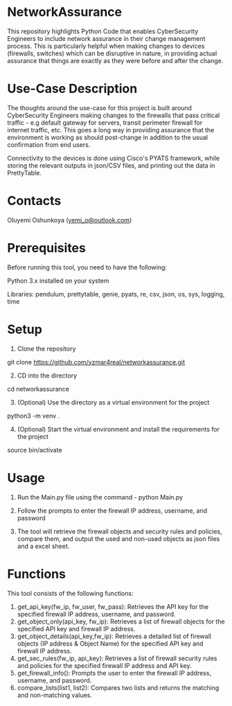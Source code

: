 # NetworkAssurance
This repository highlights Python Code that enables CyberSecurity Engineers to include network assurance in their change management process. This is particularly helpful when making changes to devices (firewalls, switches) which can be disruptive in nature, in providing actual assurance that things are exactly as they were before and after the change. 

# Use-Case Description 

The thoughts around the use-case for this project is built around CyberSecurity Engineers making changes to the firewalls that pass critical traffic - e.g default gateway for servers, transit perimeter firewall for internet traffic, etc. This goes a long way in providing assurance that the environment is working as should post-change in addition to the usual confirmation from end users. 

Connectivity to the devices is done using Cisco's PYATS framework, while storing the relevant outputs in json/CSV files, and printing out the data in PrettyTable. 

# Contacts

Oluyemi Oshunkoya (yemi_o@outlook.com)

# Prerequisites

Before running this tool, you need to have the following:

Python 3.x installed on your system

Libraries: pendulum, prettytable, genie, pyats, re, csv, json, os, sys, logging, time

# Setup

1. Clone the repository

git clone https://github.com/yzmar4real/networkassurance.git

2. CD into the directory 

cd networkassurance

3. (Optional) Use the directory as a virtual environment for the project

python3 -m venv . 

4. (Optional) Start the virtual environment and install the requirements for the project

source bin/activate

# Usage
1. Run the Main.py file using the command - python Main.py

2. Follow the prompts to enter the firewall IP address, username, and password

3. The tool will retrieve the firewall objects and security rules and policies, compare them, and output the used and non-used objects as json files and a excel sheet. 

# Functions
This tool consists of the following functions:

1. get_api_key(fw_ip, fw_user, fw_pass): Retrieves the API key for the specified firewall IP address, username, and password.
2. get_object_only(api_key, fw_ip): Retrieves a list of firewall objects for the specified API key and firewall IP address.
3. get_object_details(api_key,fw_ip): Retrieves a detailed list of firewall objects (IP address & Object Name) for the specified API key and firewall IP address.  
4. get_sec_rules(fw_ip, api_key): Retrieves a list of firewall security rules and policies for the specified firewall IP address and API key.
5. get_firewall_info(): Prompts the user to enter the firewall IP address, username, and password.
6. compare_lists(list1, list2): Compares two lists and returns the matching and non-matching values.

